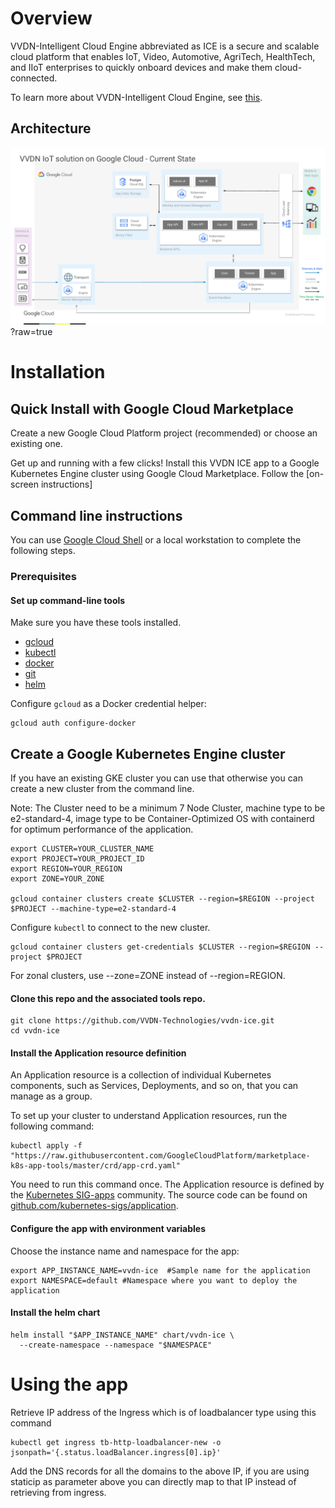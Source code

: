 # Overview
VVDN-Intelligent Cloud Engine abbreviated as ICE is a secure and scalable cloud platform that enables IoT, Video, Automotive, AgriTech, HealthTech, and IIoT enterprises to quickly onboard devices and make them cloud-connected.


To learn more about VVDN-Intelligent Cloud Engine, see [this](https://cloud.vvdntech.com/intelligent-cloud-engine).


## Architecture

![Architecture diagram](chart/ICEArchitecture.jpg)?raw=true

# Installation
## Quick Install with Google Cloud Marketplace
Create a new Google Cloud Platform project (recommended) or choose an existing one.

Get up and running with a few clicks! Install this VVDN ICE app to a Google Kubernetes Engine cluster using Google Cloud Marketplace. Follow the [on-screen instructions]

## Command line instructions

You can use [Google Cloud Shell](https://cloud.google.com/shell/) or a local
workstation to complete the following steps.

### Prerequisites

#### Set up command-line tools

Make sure you have these tools installed.

- [gcloud](https://cloud.google.com/sdk/gcloud/)
- [kubectl](https://kubernetes.io/docs/reference/kubectl/overview/)
- [docker](https://docs.docker.com/install/)
- [git](https://git-scm.com/book/en/v2/Getting-Started-Installing-Git)
- [helm](https://helm.sh/)

Configure `gcloud` as a Docker credential helper:

```shell
gcloud auth configure-docker
```

## Create a Google Kubernetes Engine cluster

If you have an existing GKE cluster you can use that otherwise you can create a new cluster from the command line.

Note: The Cluster need to be a minimum 7 Node Cluster, machine type to be e2-standard-4, image type to be Container-Optimized OS with containerd for optimum performance of the application.

```shell
export CLUSTER=YOUR_CLUSTER_NAME
export PROJECT=YOUR_PROJECT_ID
export REGION=YOUR_REGION
export ZONE=YOUR_ZONE

gcloud container clusters create $CLUSTER --region=$REGION --project $PROJECT --machine-type=e2-standard-4
```

Configure `kubectl` to connect to the new cluster.

```shell
gcloud container clusters get-credentials $CLUSTER --region=$REGION --project $PROJECT
```

For zonal clusters, use --zone=ZONE instead of --region=REGION.

#### Clone this repo and the associated tools repo.

```shell
git clone https://github.com/VVDN-Technologies/vvdn-ice.git
cd vvdn-ice
```

#### Install the Application resource definition

An Application resource is a collection of individual Kubernetes components,
such as Services, Deployments, and so on, that you can manage as a group.

To set up your cluster to understand Application resources, run the following
command:

```shell
kubectl apply -f "https://raw.githubusercontent.com/GoogleCloudPlatform/marketplace-k8s-app-tools/master/crd/app-crd.yaml"
```

You need to run this command once.
The Application resource is defined by the
[Kubernetes SIG-apps](https://github.com/kubernetes/community/tree/master/sig-apps)
community. The source code can be found on
[github.com/kubernetes-sigs/application](https://github.com/kubernetes-sigs/application).

#### Configure the app with environment variables

Choose the instance name and namespace for the app:

```shell
export APP_INSTANCE_NAME=vvdn-ice  #Sample name for the application
export NAMESPACE=default #Namespace where you want to deploy the application
```

#### Install the helm chart

```shell
helm install "$APP_INSTANCE_NAME" chart/vvdn-ice \
  --create-namespace --namespace "$NAMESPACE"
```

# Using the app

Retrieve IP address of the Ingress which is of loadbalancer type using this command

```shell
kubectl get ingress tb-http-loadbalancer-new -o jsonpath='{.status.loadBalancer.ingress[0].ip}'
```

Add the DNS records for all the domains to the above IP, if you are using staticip as parameter above you can directly map to that IP instead of retrieving from ingress.






